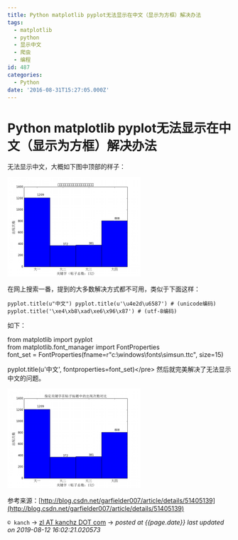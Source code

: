 ```yaml
---
title: Python matplotlib pyplot无法显示在中文（显示为方框）解决办法
tags:
  - matplotlib
  - python
  - 显示中文
  - 爬虫
  - 编程
id: 487
categories:
  - Python
date: '2016-08-31T15:27:05.000Z'
---
```


# Python matplotlib pyplot无法显示在中文（显示为方框）解决办法

无法显示中文，大概如下图中顶部的样子：

[![figure\_1](https://raw.githubusercontent.com/ankanch/blog/master/images/wp-content/uploads/2016/08/figure_1-300x225.png)](https://raw.githubusercontent.com/ankanch/blog/master/images/wp-content/uploads/2016/08/figure_1.png)

在网上搜索一番，提到的大多数解决方式都不可用，类似于下面这样：

```
pyplot.title(u"中文") pyplot.title(u'\u4e2d\u6587') # (unicode编码) pyplot.title('\xe4\xb8\xad\xe6\x96\x87') # (utf-8编码)
```

如下：

from matplotlib import pyplot  
from matplotlib.font\_manager import FontProperties  
font\_set = FontProperties\(fname=r"c:\windows\fonts\simsun.ttc", size=15\)

pyplot.title\(u'中文', fontproperties=font\_set\)&lt;/pre&gt; 然后就完美解决了无法显示中文的问题。

[![figure\_1](https://raw.githubusercontent.com/ankanch/blog/master/images/wp-content/uploads/2016/08/figure_1-1-300x225.png)](https://raw.githubusercontent.com/ankanch/blog/master/images/wp-content/uploads/2016/08/figure_1-1.png)

参考来源：[http://blog.csdn.net/garfielder007/article/details/51405139](http://blog.csdn.net/garfielder007/article/details/51405139)





`© kanch` → [zl AT kanchz DOT com](kanchisme@gmail.com) → _posted at {{page.date}}_
_last updated on 2019-08-12 16:02:21.020573_